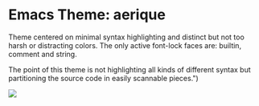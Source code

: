 # Emacs Theme: aerique

Theme centered on minimal syntax highlighting and distinct but not too
harsh or distracting colors.  The only active font-lock faces are:
builtin, comment and string.

The point of this theme is not highlighting all kinds of different syntax
but partitioning the source code in easily scannable pieces.")

<img src="https://github.com/aerique/emacs-theme-aerique/raw/aerique-dark-theme-1.png">
